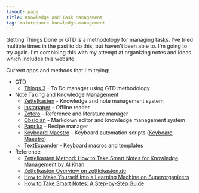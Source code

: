 ```yaml
---
layout: page
title: Knowledge and Task Management
tag: maintenance knowledge-management
---
```

Getting Things Done or GTD is a methodology for managing tasks. I've tried multiple times in the past to do this, but haven't been able to. I'm going to try again. I'm combining this with my attempt at organizing notes and ideas which includes this website.

Current apps and methods that I'm trying:

- GTD
	-  [Things 3](https://apps.apple.com/us/app/things-3/id904237743) - To Do manager using GTD methodology
- Note Taking and Knowledge Management
	- [Zettelkasten](https://en.wikipedia.org/wiki/Zettelkasten) - Knowledge and note management system
	- [Instapaper](https://www.instapaper.com/) - Offline reader
	- [Zotero](https://www.zotero.org/) - Reference and literature manager
	- [Obsidian](https://obsidian.md/) - Markdown editor and knowledge management system
	- [Paprika](https://www.paprikaapp.com/) - Recipe manager
	- [Keyboard Maestro](https://www.keyboardmaestro.com/main/) - Keyboard automation scripts ([Keyboard Maestro](https://wiki.keyboardmaestro.com/Home_Page))
	- [TextExpander](https://textexpander.com/) - Keyboard macros and templates
- Reference
	- [Zettelkasten Method: How to Take Smart Notes for Knowledge Management by Al Khan](https://leananki.com/zettelkasten-method-smart-notes/)
	- [Zettelkasten Overview on zettlekasten.de](https://zettelkasten.de/posts/overview/)
	- [How to Make Yourself Into a Learning Machine on Superorganizers](https://superorganizers.substack.com/p/how-to-build-a-learning-machine)
	- [How to Take Smart Notes: A Step-by-Step Guide](https://www.nateliason.com/blog/smart-notes)